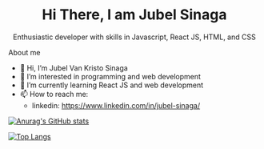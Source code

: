 <h1 align='center'>Hi There, I am Jubel Sinaga </h1>

<p align='center'>Enthusiastic developer with skills in Javascript, React JS, HTML, and CSS</p>

About me

- 👋 Hi, I’m Jubel Van Kristo Sinaga
- 👀 I’m interested in programming and web development
- 🌱 I’m currently learning React JS and web development
- 📫 How to reach me: 
  - linkedin: https://www.linkedin.com/in/jubel-sinaga/

[![Anurag's GitHub stats](https://github-readme-stats.vercel.app/api?username=Jubel13)](https://github.com/anuraghazra/github-readme-stats)

[![Top Langs](https://github-readme-stats.vercel.app/api/top-langs/?username=Jubel13)](https://github.com/anuraghazra/github-readme-stats)





<!---
Jubel13/Jubel13 is a ✨ special ✨ repository because its `README.md` (this file) appears on your GitHub profile.
You can click the Preview link to take a look at your changes.
--->
